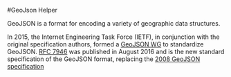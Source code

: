 #GeoJson Helper

GeoJSON is a format for encoding a variety of geographic data structures.

In 2015, the Internet Engineering Task Force (IETF), in conjunction with the original specification
authors, formed a [GeoJSON WG][1] to standardize GeoJSON. [RFC 7946][2] was published in August 2016 and is
the new standard specification of the GeoJSON format, replacing the [2008 GeoJSON specification][3]

[1]: https://datatracker.ietf.org/wg/geojson/charter/
[2]: https://tools.ietf.org/html/rfc7946
[3]: http://geojson.org/geojson-spec.html
